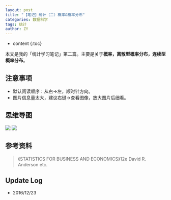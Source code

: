 ```yaml
---
layout: post
title: "【笔记】统计（二）概率&概率分布"
categories: 数据科学
tags: 统计
author: ZY
---
```


* content
{:toc}

本文是我的「统计学习笔记」第二篇。主要是关于**概率，离散型概率分布，连续型概率分布**。



## 注意事项
- 默认阅读顺序：从右→左，顺时针方向。
- 图片信息量太大，建议右键→查看图像，放大图片后细看。

## 思维导图
![](https://raw.githubusercontent.com/woaielf/woaielf.github.io/master/_posts/Pic/1612/161223-1.png)
![](https://raw.githubusercontent.com/woaielf/woaielf.github.io/master/_posts/Pic/1612/161223-2.png)




## 参考资料
> 《STATISTICS FOR BUSINESS AND ECONOMICS》12e David R. Anderson etc.

## Update Log
- 2016/12/23